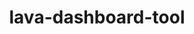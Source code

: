 ---
parent_project: lava
permalink: /engineering/projects/lava/lava-dashboard-tool/
project_link_name: lava-dashboard-tool
project_stats: 'true'
project_url: n/a
title: lava-dashboard-tool
---